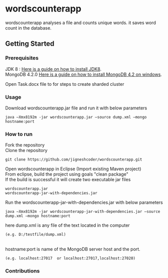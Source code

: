 # wordscounterapp

wordscounterapp analyses a file and counts unique words. it saves word count in the database.

## Getting Started

### Prerequisites

JDK 8 : [Here is a guide on how to install JDK8](https://docs.oracle.com/javase/8/docs/technotes/guides/install/install_overview.html).
<br>
MongoDB 4.2.0 [Here is a guide on how to install MongoDB 4.2 on windows](https://docs.mongodb.com/manual/tutorial/install-mongodb-on-windows/).

Open Task.docx file to  for steps to create sharded cluster

### Usage
Download wordscounterapp.jar file and run it with below parameters
```
java –Xmx8192m -jar wordscounterapp.jar –source dump.xml –mongo hostname:port
```
### How to run
Fork the repository
<br>
Clone the repository
```
git clone https://github.com/jigneshcoder/wordscounterapp.git
```

Open wordscounterapp in Eclipse (Import existing Maven project)
<br>
From eclipse, build the project using goals "clean package"
<br>
If the build is successful it will create two executable jar files
```
wordscounterapp.jar
wordscounterapp-jar-with-dependencies.jar
```

Run the wordscounterapp-jar-with-dependencies.jar with below parameters

```
java –Xmx8192m -jar wordscounterapp-jar-with-dependencies.jar –source dump.xml –mongo hostname:port
```
here dump.xml is any file of the text located in the computer 
```
(e.g. D:/testfile/dump.xml)
```
<br>
hostname:port is name of the MongoDB server host and the port. 

```
(e.g. localhost:27017  or localhost:27017,localhost:27020)
```


### Contributions
